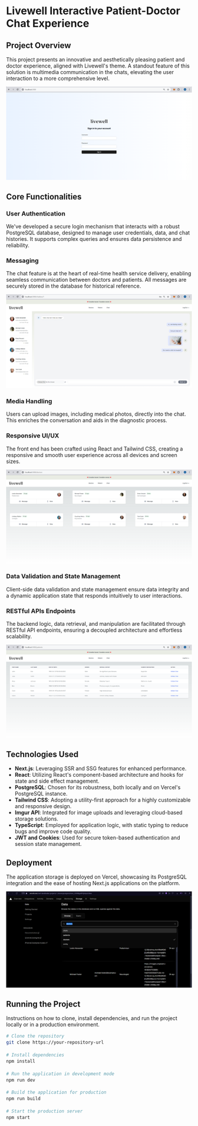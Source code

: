 # Livewell Interactive Patient-Doctor Chat Experience

## Project Overview
This project presents an innovative and aesthetically pleasing patient and doctor experience, aligned with Livewell's theme. A standout feature of this solution is multimedia communication in the chats, elevating the user interaction to a more comprehensive level.

![Login Page](/public/readme-1.png)

## Core Functionalities

### User Authentication
We've developed a secure login mechanism that interacts with a robust PostgreSQL database, designed to manage user credentials, data, and chat histories. It supports complex queries and ensures data persistence and reliability.

### Messaging
The chat feature is at the heart of real-time health service delivery, enabling seamless communication between doctors and patients. All messages are securely stored in the database for historical reference.

![Chatbox](/public/readme-2.png)

### Media Handling
Users can upload images, including medical photos, directly into the chat. This enriches the conversation and aids in the diagnostic process.

### Responsive UI/UX
The front end has been crafted using React and Tailwind CSS, creating a responsive and smooth user experience across all devices and screen sizes.

![Doctors Page](/public/readme-3.png)

### Data Validation and State Management
Client-side data validation and state management ensure data integrity and a dynamic application state that responds intuitively to user interactions.

### RESTful APIs Endpoints
The backend logic, data retrieval, and manipulation are facilitated through RESTful API endpoints, ensuring a decoupled architecture and effortless scalability.

![Patients Page](/public/readme-4.png)

## Technologies Used

- **Next.js**: Leveraging SSR and SSG features for enhanced performance.
- **React**: Utilizing React's component-based architecture and hooks for state and side effect management.
- **PostgreSQL**: Chosen for its robustness, both locally and on Vercel's PostgreSQL instance.
- **Tailwind CSS**: Adopting a utility-first approach for a highly customizable and responsive design.
- **Imgur API**: Integrated for image uploads and leveraging cloud-based storage solutions.
- **TypeScript**: Employed for application logic, with static typing to reduce bugs and improve code quality.
- **JWT and Cookies**: Used for secure token-based authentication and session state management.

## Deployment

The application storage is deployed on Vercel, showcasing its PostgreSQL integration and the ease of hosting Next.js applications on the platform.

![Vercel PostgreSQL Snapshot](/public/readme-5.png)

## Running the Project

Instructions on how to clone, install dependencies, and run the project locally or in a production environment.

```bash
# Clone the repository
git clone https://your-repository-url

# Install dependencies
npm install

# Run the application in development mode
npm run dev

# Build the application for production
npm run build

# Start the production server
npm start

